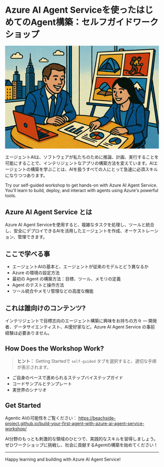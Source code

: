 # Azure AI Agent Serviceを使ったはじめてのAgent構築：セルフガイドワークショップ

![Contoso Sales Analysis Agent](../media/persona.png)

エージェントAIは、ソフトウェアが私たちのために推論、計画、実行することを可能にすることで、インテリジェントなアプリの構築方法を変えています。AIエージェントの構築を学ぶことは、AIを扱うすべての人にとって急速に必須スキルになりつつあります。

Try our self-guided workshop to get hands-on with Azure AI Agent Service. You'll learn to build, deploy, and interact with agents using Azure's powerful tools.

## Azure AI Agent Service とは

Azure AI Agent Serviceを使用すると、複雑なタスクを処理し、ツールと統合し、安全にデプロイできるAIを活用したエージェントを作成、オーケストレーション、管理できます。

## ここで学べる事

- エージェントAIの基本と、エージェントが従来のモデルとどう異なるか
- Azure の環境の設定方法
- 最初の Agent の構築方法：目標、ツール、メモリの定義
- Agent のテストと操作方法
- ツール統合やメモリ管理などの高度な機能

## これは誰向けのコンテンツ?

インテリジェントで目標志向のエージェント構築に興味をお持ちの方々 — 開発者、データサイエンティスト、AI愛好家など。Azure AI Agent Service の事前経験は必要ありません。

## How Does the Workshop Work?

> **ヒント：** Getting Startedで `self-guided` タブを選択すると、適切な手順が表示されます。

- ご自身のペースで進められるステップバイステップガイド
- コードサンプルとテンプレート
- 実世界のシナリオ

## Get Started

Agentic AIの可能性をご覧ください： <https://beachside-project.github.io/build-your-first-agent-with-azure-ai-agent-service-workshop/>


AI分野のもっとも刺激的な領域のひとつで、実践的なスキルを習得しましょう。ぜひワークショップに挑戦し、社会に貢献するAgentの構築を始めてください！

---

Happy learning and building with Azure AI Agent Service!
